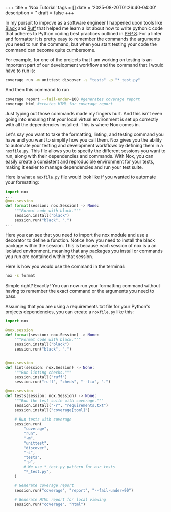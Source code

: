 +++
title = 'Nox Tutorial'
tags = []
date = '2025-08-20T01:26:40-04:00'
description = ''
draft = false
+++

In my pursuit to improve as a software engineer I happened upon tools like [Black](https://black.readthedocs.io/en/stable/) and [Ruff](https://docs.astral.sh/ruff/) that helped me learn a lot about how to write pythonic code that adheres to Python coding best practices outlined in [PEP 8](https://peps.python.org/pep-0008/). For a linter and formatter it is pretty easy to remember the commands the arguments you need to run the command, but when you start testing your code the command can become quite cumbersome.

For example, for one of the projects that I am working on testing is an important part of our development workflow and the command that I would have to run is:
```bash
coverage run -m unittest discover -s "tests" -p "*_test.py"
```
And then this command to run
```bash
coverage report --fail-under=100 #generates coverage report
coverage html #creates HTML for coverage report
```
Just typing out those commands made my fingers hurt. And this isn't even going into ensuring that your local virtual environment is set up correctly with all the dependencies installed. This is where Nox comes in.

Let's say you want to take the formatting, linting, and testing command you have and you want to simplify how you call them. Nox gives you the ability to automate your testing and development workflows by defining them in a `noxfile.py`. This file allows you to specify the different sessions you want to run, along with their dependencies and commands. With Nox, you can easily create a consistent and reproducible environment for your tests, making it easier to manage dependencies and run your test suite.

Here is what a `noxfile.py` file would look like if you wanted to automate your formatting:

```python
import nox
...
@nox.session
def format(session: nox.Session) -> None:
    """Format code with black."""
    session.install("black")
    session.run("black", ".")
...
```

Here you can see that you need to import the nox module and use a decorator to define a function. Notice how you need to install the black package within the session. This is because each session of nox is a an isolated environment, meaning that any packages you install or commands you run are contained within that session.


Here is how you would use the command in the terminal:

```bash
nox -s format
```

Simple right? Exactly! You can now run your formatting command without having to remember the exact command or the arguments you need to pass.

Assuming that you are using a requirements.txt file for your Python's projects dependencies, you can create a `noxfile.py` like this:

```python
import nox

@nox.session
def format(session: nox.Session) -> None:
    """Format code with black."""
    session.install("black")
    session.run("black", ".")


@nox.session
def lint(session: nox.Session) -> None:
    """Run linting checks."""
    session.install("ruff")
    session.run("ruff", "check", "--fix", ".")

@nox.session
def tests(session: nox.Session) -> None:
    """Run the test suite with coverage."""
    session.install("-r", "requirements.txt")
    session.install("coverage[toml]")

    # Run tests with coverage
    session.run(
        "coverage",
        "run",
        "-m",
        "unittest",
        "discover",
        "-s",
        "tests",
        "-p",
        # We use *_test.py pattern for our tests
        "*_test.py",
    )

    # Generate coverage report
    session.run("coverage", "report", "--fail-under=90")

    # Generate HTML report for local viewing
    session.run("coverage", "html")
```